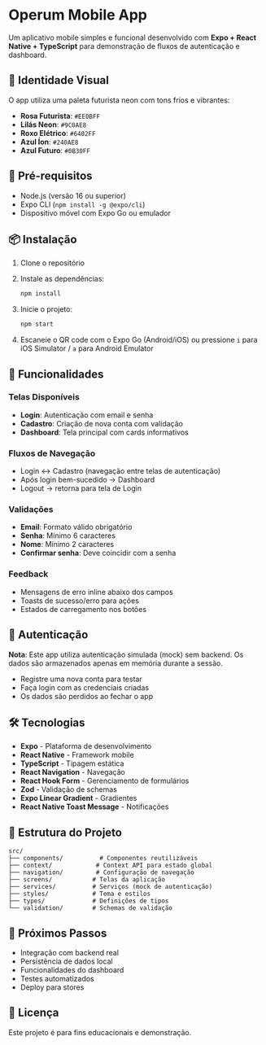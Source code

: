 # Operum Mobile App

Um aplicativo mobile simples e funcional desenvolvido com **Expo + React Native + TypeScript** para demonstração de fluxos de autenticação e dashboard.

## 🎨 Identidade Visual

O app utiliza uma paleta futurista neon com tons frios e vibrantes:
- **Rosa Futurista**: `#EE0BFF`
- **Lilás Neon**: `#9C0AE8` 
- **Roxo Elétrico**: `#6402FF`
- **Azul Íon**: `#240AE8`
- **Azul Futuro**: `#0B30FF`

## 🚀 Pré-requisitos

- Node.js (versão 16 ou superior)
- Expo CLI (`npm install -g @expo/cli`)
- Dispositivo móvel com Expo Go ou emulador

## 📦 Instalação

1. Clone o repositório
2. Instale as dependências:
   ```bash
   npm install
   ```

3. Inicie o projeto:
   ```bash
   npm start
   ```

4. Escaneie o QR code com o Expo Go (Android/iOS) ou pressione `i` para iOS Simulator / `a` para Android Emulator

## 🔧 Funcionalidades

### Telas Disponíveis

- **Login**: Autenticação com email e senha
- **Cadastro**: Criação de nova conta com validação
- **Dashboard**: Tela principal com cards informativos

### Fluxos de Navegação

- Login ↔ Cadastro (navegação entre telas de autenticação)
- Após login bem-sucedido → Dashboard
- Logout → retorna para tela de Login

### Validações

- **Email**: Formato válido obrigatório
- **Senha**: Mínimo 6 caracteres
- **Nome**: Mínimo 2 caracteres
- **Confirmar senha**: Deve coincidir com a senha

### Feedback

- Mensagens de erro inline abaixo dos campos
- Toasts de sucesso/erro para ações
- Estados de carregamento nos botões

## 🔐 Autenticação

**Nota**: Este app utiliza autenticação simulada (mock) sem backend. Os dados são armazenados apenas em memória durante a sessão.

- Registre uma nova conta para testar
- Faça login com as credenciais criadas
- Os dados são perdidos ao fechar o app

## 🛠 Tecnologias

- **Expo** - Plataforma de desenvolvimento
- **React Native** - Framework mobile
- **TypeScript** - Tipagem estática
- **React Navigation** - Navegação
- **React Hook Form** - Gerenciamento de formulários
- **Zod** - Validação de schemas
- **Expo Linear Gradient** - Gradientes
- **React Native Toast Message** - Notificações

## 📱 Estrutura do Projeto

```
src/
├── components/          # Componentes reutilizáveis
├── context/            # Context API para estado global
├── navigation/         # Configuração de navegação
├── screens/           # Telas da aplicação
├── services/          # Serviços (mock de autenticação)
├── styles/            # Tema e estilos
├── types/             # Definições de tipos
└── validation/        # Schemas de validação
```

## 🎯 Próximos Passos

- Integração com backend real
- Persistência de dados local
- Funcionalidades do dashboard
- Testes automatizados
- Deploy para stores

## 📄 Licença

Este projeto é para fins educacionais e demonstração.
